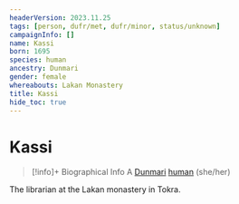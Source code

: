 ```yaml
---
headerVersion: 2023.11.25
tags: [person, dufr/met, dufr/minor, status/unknown]
campaignInfo: []
name: Kassi
born: 1695
species: human
ancestry: Dunmari
gender: female
whereabouts: Lakan Monastery
title: Kassi
hide_toc: true
---
```

# Kassi
>[!info]+ Biographical Info
> A [Dunmari](<../../gazetteer/greater-dunmar/realms/dunmar/dunmar.md>) [human](<../../species/humans/humans.md>) (she/her)
> 
>> 

The librarian at the Lakan monastery in Tokra. 